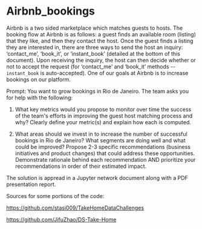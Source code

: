 # Airbnb_bookings

Airbnb is a two sided marketplace which matches guests to hosts. The booking flow at Airbnb is as follows: a guest
finds an available room (listing) that they like, and then they contact the host. Once the guest finds a listing they
are interested in, there are three ways to send the host an inquiry: ‘contact_me’, ‘book_it’, or ‘instant_book’
(detailed at the bottom of this document). Upon receiving the inquiry, the host can then decide whether or not to
accept the request (for ‘contact_me’ and ‘book_it’ methods -- `instant_book` is auto-accepted). One of our goals at
Airbnb is to increase bookings on our platform.

Prompt:
You want to grow bookings in Rio de Janeiro. The team asks you for help with the following:

1. What key metrics would you propose to monitor over time the success of the team's efforts in improving
the guest host matching process and why? Clearly define your metric(s) and explain how each is
computed.

2. What areas should we invest in to increase the number of successful bookings in Rio de Janeiro? What
segments are doing well and what could be improved? Propose 2-3 specific recommendations (business
initiatives and product changes) that could address these opportunities. Demonstrate rationale behind
each recommendation AND prioritize your recommendations in order of their estimated impact.

The solution is appread in a Jupyter network document along with a PDF presentation report.

Sources for some portions of the code:

https://github.com/stasi009/TakeHomeDataChallenges

https://github.com/JifuZhao/DS-Take-Home
